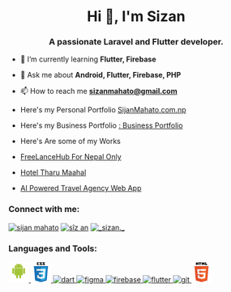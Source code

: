 <h1 align="center">Hi 👋, I'm Sizan</h1>
<h3 align="center">A passionate Laravel and Flutter developer.</h3>

- 🌱 I’m currently learning **Flutter, Firebase**

- 💬 Ask me about **Android, Flutter, Firebase, PHP**

- 📫 How to reach me **sizanmahato@gmail.com**
  
- Here's my Personal Portfolio <a href="https://sijanmahato.com.np">SijanMahato.com.np</a>

- Here's my Business Portfolio <a href="https://xpertcoresolutions.netlify.app/">: Business Portfolio</a>

- Here's Are some of my Works
- <a href="https://freelancehubnepal.netlify.app/">FreeLanceHub For Nepal Only</a>
- <a href="https://hoteltharumahal.netlify.app/">Hotel Tharu Maahal</a>
- <a href="https://nomadquest.netlify.app/">AI Powered Travel Agency Web App</a>

<h3 align="left">Connect with me:</h3>
<p align="left">
<a href="https://linkedin.com/in/sijan mahato" target="blank"><img align="center" src="https://raw.githubusercontent.com/rahuldkjain/github-profile-readme-generator/master/src/images/icons/Social/linked-in-alt.svg" alt="sijan mahato" height="30" width="40" /></a>
<a href="https://fb.com/sîz an" target="blank"><img align="center" src="https://raw.githubusercontent.com/rahuldkjain/github-profile-readme-generator/master/src/images/icons/Social/facebook.svg" alt="sîz an" height="30" width="40" /></a>
<a href="https://instagram.com/_sizan._" target="blank"><img align="center" src="https://raw.githubusercontent.com/rahuldkjain/github-profile-readme-generator/master/src/images/icons/Social/instagram.svg" alt="_sizan._" height="30" width="40" /></a>
</p>

<h3 align="left">Languages and Tools:</h3>
<p align="left"> <a href="https://developer.android.com" target="_blank" rel="noreferrer"> <img src="https://raw.githubusercontent.com/devicons/devicon/master/icons/android/android-original-wordmark.svg" alt="android" width="40" height="40"/> </a> <a href="https://www.w3schools.com/css/" target="_blank" rel="noreferrer"> <img src="https://raw.githubusercontent.com/devicons/devicon/master/icons/css3/css3-original-wordmark.svg" alt="css3" width="40" height="40"/> </a> <a href="https://dart.dev" target="_blank" rel="noreferrer"> <img src="https://www.vectorlogo.zone/logos/dartlang/dartlang-icon.svg" alt="dart" width="40" height="40"/> </a> <a href="https://www.figma.com/" target="_blank" rel="noreferrer"> <img src="https://www.vectorlogo.zone/logos/figma/figma-icon.svg" alt="figma" width="40" height="40"/> </a> <a href="https://firebase.google.com/" target="_blank" rel="noreferrer"> <img src="https://www.vectorlogo.zone/logos/firebase/firebase-icon.svg" alt="firebase" width="40" height="40"/> </a> <a href="https://flutter.dev" target="_blank" rel="noreferrer"> <img src="https://www.vectorlogo.zone/logos/flutterio/flutterio-icon.svg" alt="flutter" width="40" height="40"/> </a> <a href="https://git-scm.com/" target="_blank" rel="noreferrer"> <img src="https://www.vectorlogo.zone/logos/git-scm/git-scm-icon.svg" alt="git" width="40" height="40"/> </a> <a href="https://www.w3.org/html/" target="_blank" rel="noreferrer"> <img src="https://raw.githubusercontent.com/devicons/devicon/master/icons/html5/html5-original-wordmark.svg" alt="html5" width="40" height="40"/> </a> 
